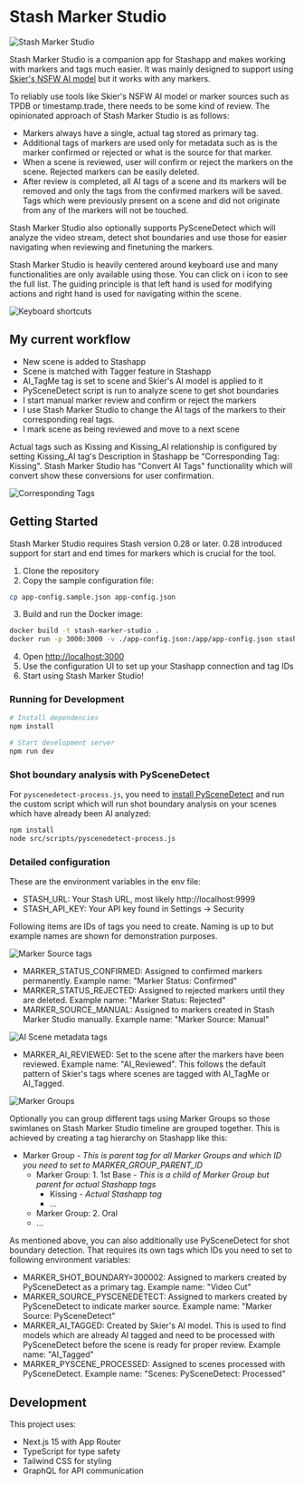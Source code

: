 # Stash Marker Studio

![Stash Marker Studio](stash-marker-studio.png)

Stash Marker Studio is a companion app for Stashapp and makes working with markers and tags much easier. It was mainly designed to support using [Skier's NSFW AI model](https://github.com/skier233/nsfw_ai_model_server) but it works with any markers.

To reliably use tools like Skier's NSFW AI model or marker sources such as TPDB or timestamp.trade, there needs to be some kind of review. The opinionated approach of Stash Marker Studio is as follows:

- Markers always have a single, actual tag stored as primary tag.
- Additional tags of markers are used only for metadata such as is the marker confirmed or rejected or what is the source for that marker.
- When a scene is reviewed, user will confirm or reject the markers on the scene. Rejected markers can be easily deleted.
- After review is completed, all AI tags of a scene and its markers will be removed and only the tags from the confirmed markers will be saved. Tags which were previously present on a scene and did not originate from any of the markers will not be touched.

Stash Marker Studio also optionally supports PySceneDetect which will analyze the video stream, detect shot boundaries and use those for easier navigating when reviewing and finetuning the markers.

Stash Marker Studio is heavily centered around keyboard use and many functionalities are only available using those. You can click on i icon to see the full list. The guiding principle is that left hand is used for modifying actions and right hand is used for navigating within the scene.

![Keyboard shortcuts](stash-marker-keyboard-shortcuts.png)

## My current workflow

- New scene is added to Stashapp
- Scene is matched with Tagger feature in Stashapp
- AI_TagMe tag is set to scene and Skier's AI model is applied to it
- PySceneDetect script is run to analyze scene to get shot boundaries
- I start manual marker review and confirm or reject the markers
- I use Stash Marker Studio to change the AI tags of the markers to their corresponding real tags.
- I mark scene as being reviewed and move to a next scene

Actual tags such as Kissing and Kissing_AI relationship is configured by setting Kissing_AI tag's Description in Stashapp be "Corresponding Tag: Kissing". Stash Marker Studio has "Convert AI Tags" functionality which will convert show these conversions for user confirmation.

![Corresponding Tags](stash-marker-studio-corresponding-tags.png)

## Getting Started

Stash Marker Studio requires Stash version 0.28 or later. 0.28 introduced support for start and end times for markers which is crucial for the tool.

1. Clone the repository
2. Copy the sample configuration file:

```bash
cp app-config.sample.json app-config.json
```

3. Build and run the Docker image:

```bash
docker build -t stash-marker-studio .
docker run -p 3000:3000 -v ./app-config.json:/app/app-config.json stash-marker-studio
```

4. Open [http://localhost:3000](http://localhost:3000)
5. Use the configuration UI to set up your Stashapp connection and tag IDs
6. Start using Stash Marker Studio!

### Running for Development

```bash
# Install dependencies
npm install

# Start development server
npm run dev
```

### Shot boundary analysis with PySceneDetect

For `pyscenedetect-process.js`, you need to [install PySceneDetect](https://www.scenedetect.com/download/) and run the custom script which will run shot boundary analysis on your scenes which have already been AI analyzed:

```bash
npm install
node src/scripts/pyscenedetect-process.js
```

### Detailed configuration

These are the environment variables in the env file:

- STASH_URL: Your Stash URL, most likely http://localhost:9999
- STASH_API_KEY: Your API key found in Settings -> Security

Following items are IDs of tags you need to create. Naming is up to but example names are shown for demonstration purposes.

![Marker Source tags](stash-marker-studio-marker-sources.png)

- MARKER_STATUS_CONFIRMED: Assigned to confirmed markers permanently. Example name: "Marker Status: Confirmed"
- MARKER_STATUS_REJECTED: Assigned to rejected markers until they are deleted. Example name: "Marker Status: Rejected"
- MARKER_SOURCE_MANUAL: Assigned to markers created in Stash Marker Studio manually. Example name: "Marker Source: Manual"

![AI Scene metadata tags](stash-marker-studio-ai-scene-metadata-tags.png)

- MARKER_AI_REVIEWED: Set to the scene after the markers have been reviewed. Example name: "AI_Reviewed". This follows the default pattern of Skier's tags where scenes are tagged with AI_TagMe or AI_Tagged.

![Marker Groups](stash-marker-studio-marker-groups.png)

Optionally you can group different tags using Marker Groups so those swimlanes on Stash Marker Studio timeline are grouped together. This is achieved by creating a tag hierarchy on Stashapp like this:

- Marker Group - _This is parent tag for all Marker Groups and which ID you need to set to MARKER_GROUP_PARENT_ID_
  - Marker Group: 1. 1st Base - _This is a child of Marker Group but parent for actual Stashapp tags_
    - Kissing - _Actual Stashapp tag_
    - ...
  - Marker Group: 2. Oral
  - ...

As mentioned above, you can also additionally use PySceneDetect for shot boundary detection. That requires its own tags which IDs you need to set to following environment variables:

- MARKER_SHOT_BOUNDARY=300002: Assigned to markers created by PySceneDetect as a primary tag. Example name: "Video Cut"
- MARKER_SOURCE_PYSCENEDETECT: Assigned to markers created by PySceneDetect to indicate marker source. Example name: "Marker Source: PySceneDetect"
- MARKER_AI_TAGGED: Created by Skier's AI model. This is used to find models which are already AI tagged and need to be processed with PySceneDetect before the scene is ready for proper review. Example name: "AI_Tagged"
- MARKER_PYSCENE_PROCESSED: Assigned to scenes processed with PySceneDetect. Example name: "Scenes: PySceneDetect: Processed"

## Development

This project uses:

- Next.js 15 with App Router
- TypeScript for type safety
- Tailwind CSS for styling
- GraphQL for API communication

